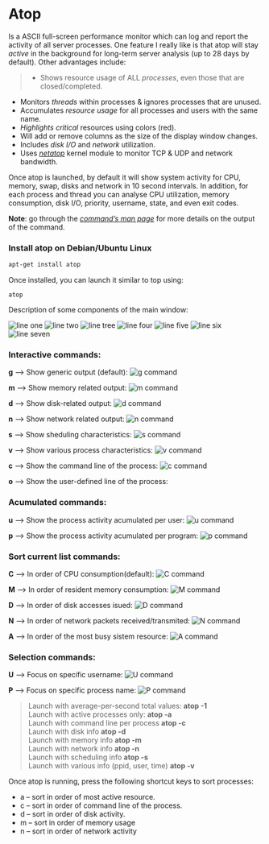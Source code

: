 # Atop 
Is a ASCII full-screen performance monitor which can log and report the activity of all server processes. One feature I really like is that atop will stay *active* in the background for long-term server analysis (up to 28 days by default). Other advantages include:

> * Shows resource usage of ALL _processes_, even those that are closed/completed.
* Monitors _threads_ within processes & ignores processes that are unused.
* Accumulates _resource usage_ for all processes and users with the same name.
* _Highlights critical_ resources using colors (red).
* Will add or remove columns as the size of the display window changes.
* Includes _disk I/O_ and _network_ utilization.
* Uses [*netatop*](http://www.atoptool.nl/netatop.php "netatop page") kernel module to monitor TCP & UDP and network bandwidth.  

Once atop is launched, by default it will show system activity for CPU, memory, swap, disks and network in 10 second intervals. In addition, for each process and thread you can analyse CPU utilization, memory consumption, disk I/O, priority, username, state, and even exit codes.

__Note__: go through the [*command’s man page*](https://linux.die.net/man/1/atop "page manual of command's") for more details on the output of the command.

### Install atop on Debian/Ubuntu Linux
```bash
apt-get install atop
```
Once installed, you can launch it similar to top using:
```
atop
```
Description of some components of the main window: 

![line one](/atopImages/l1.png)
![line two](/atopImages/l2.png)
![line tree](/atopImages/l4.png)
![line four](/atopImages/l3.png)
![line five](/atopImages/l5.png)
![line six](/atopImages/l6.png)
![line seven](/atopImages/l7.png)


### Interactive commands:
__g__ --> Show generic output (default):
![g command](/atopImages/InteractiveCommands_g.png)

__m__ --> Show memory related output:
![m command](/atopImages/InteractiveCommands_m.png)

__d__ --> Show disk-related output:
![d command](/atopImages/InteractiveCommands_d.png)

__n__ --> Show network related output:
![n command](/atopImages/InteractiveCommands_n.png)

__s__ --> Show sheduling characteristics:
![s command](/atopImages/InteractiveCommands_s.png)

__v__ --> Show various process characteristics:
![v command](/atopImages/InteractiveCommands_v.png)

__c__ --> Show the command line of the process:
![c command](/atopImages/InteractiveCommands_c.png)

__o__ --> Show the user-defined line of the process:

### Acumulated commands:
__u__ --> Show the process activity acumulated per user:
![u command](/atopImages/InteractiveCommands_u.png)

__p__ --> Show the process activity acumulated per program:
![p command](/atopImages/InteractiveCommands_p.png)

### Sort current list commands:

__C__ --> In order of CPU consumption(default):
![C command](/atopImages/SortCurrentListCommands_C.png)

__M__ --> In order of resident memory consumption:
![M command](/atopImages/SortCurrentListCommands_M.png)

__D__ --> In order of disk accesses isued:
![D command](/atopImages/SortCurrentListCommands_D.png)

__N__ --> In order of network packets received/transmited:
![N command](/atopImages/SortCurrentListCommands_N.png)

__A__ --> In order of the most busy sistem resource:
![A command](/atopImages/SortCurrentListCommands_A.png)

### Selection commands:
__U__ --> Focus on specific username:
![U command](/atopImages/SelectionsCommands_U.png)

__P__ --> Focus on specific process name:
![P command](/atopImages/SelectionsCommands_P.png)

>Launch with average-per-second total values:
__atop -1__  
Launch with active processes only:
__atop -a__  
Launch with command line per process
__atop -c__  
Launch with disk info
__atop -d__  
Launch with memory info
__atop -m__  
Launch with network info
__atop -n__  
Launch with scheduling info
__atop -s__  
Launch with various info (ppid, user, time)
__atop -v__  

Once atop is running, press the following shortcut keys to sort processes:

* a – sort in order of most active resource.
* c – sort in order of command line of the process.
* d – sort in order of disk activity.
* m – sort in order of memory usage
* n – sort in order of network activity
